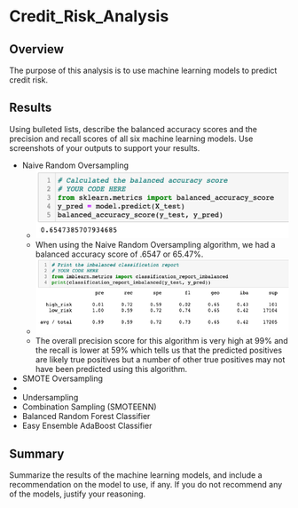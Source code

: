 # Credit_Risk_Analysis

## Overview
The purpose of this analysis is to use machine learning models to predict credit risk.


## Results
Using bulleted lists, describe the balanced accuracy scores and the precision and recall scores of all six machine learning models. Use screenshots of your outputs to support your results.
   - Naive Random Oversampling
     - ![](Resources/naive_random_accuracy.png)
     - When using the Naive Random Oversampling algorithm, we had a balanced accuracy score of .6547 or 65.47%. 
     - ![](Resources/naive_random_classification.png)
     - The overall precision score for this algorithm is very high at 99% and the recall is lower at 59% which tells us that the predicted positives are likely true positives but a number of other true positives may not have been predicted using this algorithm. 
   - SMOTE Oversampling
   - 
   - Undersampling
   - Combination Sampling (SMOTEENN)
   - Balanced Random Forest Classifier
   - Easy Ensemble AdaBoost Classifier

## Summary
Summarize the results of the machine learning models, and include a recommendation on the model to use, if any. If you do not recommend any of the models, justify your reasoning.
